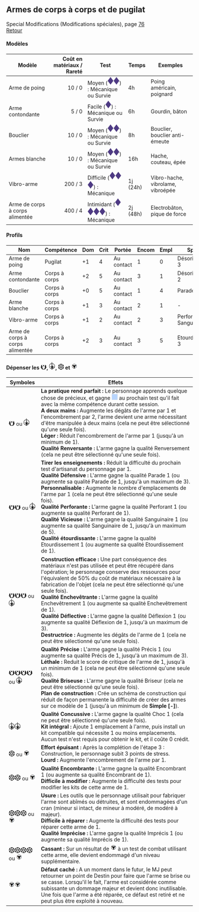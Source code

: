 ## Armes de corps à corps et de pugilat
Special Modifications (Modifications spéciales), page [76](https://thetrove.is/Books/Star%20Wars%20[multi]/FFG/Edge%20of%20the%20Empire/Edge%20of%20the%20Empire%20-%20%28SWE14%29%20Special%20Modifications.pdf#page=80)  
[Retour](../index.md)

#### Modèles

Modèle | Coût en matériaux / Rareté | Test | Temps | Exemples
--- | --: | --- | --- | ---
Arme de poing | 10 / 0| Moyen (<img src="../images/diff.png" width="16"><img src="../images/diff.png" width="16">) : Mécanique ou Survie | 4h |Poing américain, poignard
Arme contondante | 5 / 0 | Facile (<img src="../images/diff.png" width="16">) : Mécanique ou Survie | 6h |Gourdin, bâton
Bouclier | 10 / 0 | Moyen (<img src="../images/diff.png" width="16"><img src="../images/diff.png" width="16">) : Mécanique ou Survie | 8h |Bouclier, bouclier anti-émeute
Armes blanche | 10 / 0 | Moyen (<img src="../images/diff.png" width="16"><img src="../images/diff.png" width="16">) : Mécanique ou Survie | 16h |Hache, couteau, épée
Vibro-arme | 200 / 3 | Difficile (<img src="../images/diff.png" width="16"><img src="../images/diff.png" width="16"><img src="../images/diff.png" width="16">) : Mécanique | 1j (24h) | Vibro-hache, vibrolame, vibroépée 
Arme de corps à corps alimentée | 400 / 4 | Intimidant (<img src="../images/diff.png" width="16"><img src="../images/diff.png" width="16"><img src="../images/diff.png" width="16"><img src="../images/diff.png" width="16">) : Mécanique | 2j (48h) | Electrobâton, pique de force 

#### Profils
Nom|Compétence|Dom|Crit|Portée|Encom|Empl|Spécial|Manipulation
---|---|---|---|---|---|---|---|---
Arme de poing|Pugilat|+1|4|Au contact|1|0|Désorientation 3|Une main
Arme contondante|Corps à corps|+2|5|Au contact|3|1|Désorientation 2|Une main
Bouclier|Corps à corps|+0|5|Au contact|1|4|Parade 1|Une main
Arme blanche|Corps à corps|+1|3|Au contact|2|1|-|Une main
Vibro-arme|Corps à corps|+1|2|Au contact|2|3|Perforant 2, Sanguinaire 1|Une main
Arme de corps à corps alimentée|Corps à corps|+2|3|Au contact|3|5|Etourdissement 3|Une main

#### Dépenser les <img src="../images/advantage.png" width="16">, <img src="../images/triomphe.png" width="16">, <img src="../images/threat.png" width="16"> et <img src="../images/despair.png" width="16">

Symboles | Effets
--- | ---
<img src="../images/advantage.png" width="16"> ou <img src="../images/triomphe.png" width="16"> | **La pratique rend parfait :** Le personnage apprends quelque chose de précieux, et gagne <img src="../images/boost.png" width="16"> au prochain test qu'il fait avec la même compétence durant cette session.<br/>**A deux mains :** Augmente les dégâts de l'arme par 1 et l'encombrement par 2, l'arme devient une arme nécessitant d'être manipulée à deux mains (cela ne peut être sélectionné qu'une seule fois).<br/>**Léger :** Réduit l'encombrement de l'arme par 1 (jusqu'à un minimum de 1).<br/>**Qualité Renversante :** L'arme gagne la qualité Renversement (cela ne peut être sélectionné qu'une seule fois).
<img src="../images/advantage.png" width="16"><img src="../images/advantage.png" width="16"> ou <img src="../images/triomphe.png" width="16"> | **Tirer les enseignements :** Réduit la difficulté du prochain test d'artisanat du personnage par 1.<br/>**Qualité Défensive :** L'arme gagne la qualité Parade 1 (ou augmente sa qualité Parade de 1, jusqu'à un maximum de 3).<br/>**Personnalisable :** Augmente le nombre d'emplacements de l'arme par 1 (cela ne peut être sélectionné qu'une seule fois).<br/>**Qualité Perforante :** L'arme gagne la qualité Perforant 1 (ou augmente sa qualité Perforant de 1).<br/>**Qualité Vicieuse :** L'arme gagne la qualité Sanguinaire 1 (ou augmente sa qualité Sanguinaire de 1, jusqu'à un maximum de 5).<br/>**Qualité étourdissante :** L'arme gagne la qualité Etourdissement 1 (ou augmente sa qualité Etourdissement de 1).
<img src="../images/advantage.png" width="16"><img src="../images/advantage.png" width="16"><img src="../images/advantage.png" width="16"> ou <img src="../images/triomphe.png" width="16"> | **Construction efficace :** Une part conséquence des matériaux n'est pas utilisée et peut être récupéré dans l'opération; le personnage conserve des ressources pour l'équivalent de 50% du coût de matériaux nécessaire à la fabrication de l'objet (cela ne peut être sélectionné qu'une seule fois).<br/>**Qualité Enchevêtrante :** L'arme gagne la qualité Enchevêtrement 1 (ou augmente sa qualité Enchevêtrement de 1).<br/>**Qualité Déflective :** L'arme gagne la qualité Déflexion 1 (ou augmente sa qualité Déflexion de 1, jusqu'à un maximum de 3).<br/>**Destructrice :** Augmente les dégâts de l'arme de 1 (cela ne peut être sélectionné qu'une seule fois).
<img src="../images/advantage.png" width="16"><img src="../images/advantage.png" width="16"><img src="../images/advantage.png" width="16"><img src="../images/advantage.png" width="16"> ou <img src="../images/triomphe.png" width="16"> | **Qualité Précise :** L'arme gagne la qualité Précis 1 (ou augmente sa qualité Précis de 1, jusqu'à un maximum de 3).<br/>**Léthale :** Reduit le score de critique de l'arme de 1, jusqu'à un minimum de 1 (cela ne peut être sélectionné qu'une seule fois).<br/>**Qualité Briseuse :** L'arme gagne la qualité Briseur (cela ne peut être sélectionné qu'une seule fois).<br/>**Plan de construction :** Crée un schéma de construction qui réduit de façon permanente la difficulté de créer des armes sur ce modèle de 1 (jusqu'à un minimum de **Simple [-]**).
<img src="../images/triomphe.png" width="16"><img src="../images/triomphe.png" width="16"> | **Qualité Concussive :** L'arme gagne la qualité Choc 1 (cela ne peut être sélectionné qu'une seule fois).<br/>**Kit intégral :** Ajoute 1 emplacement à l'arme, puis install un kit compatible qui nécessite 1 ou moins emplacements. Aucun test n'est requis pour obtenir le kit, et il coûte 0 crédit.
<img src="../images/threat.png" width="16"> ou <img src="../images/despair.png" width="16"> | **Effort épuisant :** Après la complétion de l'étape 3 : Construction, le personnage subit 3 points de stress.<br/>**Lourd :** Augmente l'encombrement de l'arme par 1.
<img src="../images/threat.png" width="16"><img src="../images/threat.png" width="16"> ou <img src="../images/despair.png" width="16"> | **Qualité Encombrante :** L'arme gagne la qualité Encombrant 1 (ou augmente sa qualité Encombrant de 1).<br/>**Difficile à modifier :** Augmente la difficulté des tests pour modifier les kits de cette arme de 1.
<img src="../images/threat.png" width="16"><img src="../images/threat.png" width="16"><img src="../images/threat.png" width="16"> ou <img src="../images/despair.png" width="16"> | **Usure :** Les outils que le personnage utilisait pour fabriquer l'arme sont abîmés ou détruites, et sont endommagées d'un cran (mineur si intact, de mineur à modéré, de modéré à majeur).<br/>**Difficile à réparer :** Augmente la difficulté des tests pour réparer cette arme de 1.<br/>**Qualité Imprécise :** L'arme gagne la qualité Imprécis 1 (ou augmente sa qualité Imprécis de 1).
<img src="../images/threat.png" width="16"><img src="../images/threat.png" width="16"><img src="../images/threat.png" width="16"><img src="../images/threat.png" width="16"> ou <img src="../images/despair.png" width="16"> | **Cassant :** Sur un résultat de <img src="../images/despair.png" width="16"> à un test de combat utilisant cette arme, elle devient endommagé d'un niveau supplémentaire.
<img src="../images/despair.png" width="16"><img src="../images/despair.png" width="16"> | **Défaut caché :** A un moment dans le futur, le MJ peut retourner un point de Destin pour faire que l'arme se brise ou se casse. Lorsqu'il le fait, l'arme est considérée comme subissante un dommage majeur et devient donc inutilisable. Une fois que l'arme a été réparée, ce défaut est retiré et ne peut plus être exploité à nouveau.

